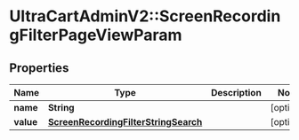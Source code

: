 # UltraCartAdminV2::ScreenRecordingFilterPageViewParam

## Properties
Name | Type | Description | Notes
------------ | ------------- | ------------- | -------------
**name** | **String** |  | [optional] 
**value** | [**ScreenRecordingFilterStringSearch**](ScreenRecordingFilterStringSearch.md) |  | [optional] 


